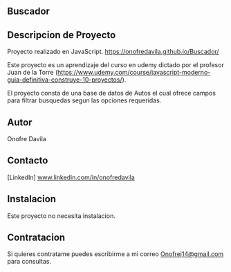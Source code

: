 ## Buscador
## Descripcion de Proyecto
Proyecto realizado en  JavaScript. https://onofredavila.github.io/Buscador/

Este proyecto es un aprendizaje del curso en udemy dictado por el profesor Juan de la Torre (https://www.udemy.com/course/javascript-moderno-guia-definitiva-construye-10-proyectos/).

El proyecto consta de una base de datos de Autos  el cual ofrece campos para filtrar busquedas segun las opciones requeridas.

## Autor
Onofre Davila

## Contacto
[LinkedIn] www.linkedin.com/in/onofredavila

## Instalacion
Este proyecto no necesita instalacion.

## Contratacion
Si quieres contratame puedes escribirme a mi correo Onofrej14@gmail.com para consultas.
